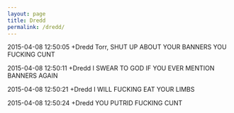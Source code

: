 ```yaml
---
layout: page
title: Dredd
permalink: /dredd/
---
```


2015-04-08 12:50:05	+Dredd	Torr, SHUT UP ABOUT YOUR BANNERS YOU FUCKING CUNT

2015-04-08 12:50:11	+Dredd	I SWEAR TO GOD IF YOU EVER MENTION BANNERS AGAIN

2015-04-08 12:50:21	+Dredd	I WILL FUCKING EAT YOUR LIMBS

2015-04-08 12:50:24	+Dredd	YOU PUTRID FUCKING CUNT